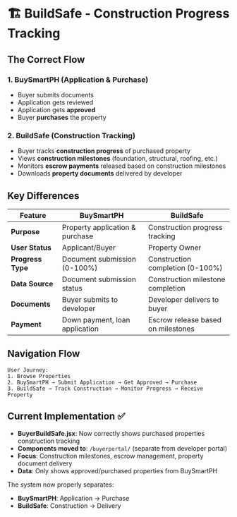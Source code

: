 # 🏗️ BuildSafe - Construction Progress Tracking

## The Correct Flow

### 1. **BuySmartPH** (Application & Purchase)
- Buyer submits documents
- Application gets reviewed  
- Application gets **approved**
- Buyer **purchases** the property

### 2. **BuildSafe** (Construction Tracking) 
- Buyer tracks **construction progress** of purchased property
- Views **construction milestones** (foundation, structural, roofing, etc.)
- Monitors **escrow payments** released based on construction milestones
- Downloads **property documents** delivered by developer

## Key Differences

| Feature | BuySmartPH | BuildSafe |
|---------|------------|-----------|
| **Purpose** | Property application & purchase | Construction progress tracking |
| **User Status** | Applicant/Buyer | Property Owner |
| **Progress Type** | Document submission (0-100%) | Construction completion (0-100%) |
| **Data Source** | Document submission status | Construction milestone completion |
| **Documents** | Buyer submits to developer | Developer delivers to buyer |
| **Payment** | Down payment, loan application | Escrow release based on milestones |

## Navigation Flow

```
User Journey:
1. Browse Properties
2. BuySmartPH → Submit Application → Get Approved → Purchase
3. BuildSafe → Track Construction → Monitor Progress → Receive Property
```

## Current Implementation ✅

- **BuyerBuildSafe.jsx**: Now correctly shows purchased properties construction tracking
- **Components moved to**: `/buyerportal/` (separate from developer portal)
- **Focus**: Construction milestones, escrow management, property document delivery
- **Data**: Only shows approved/purchased properties from BuySmartPH

The system now properly separates:
- **BuySmartPH**: Application → Purchase
- **BuildSafe**: Construction → Delivery
